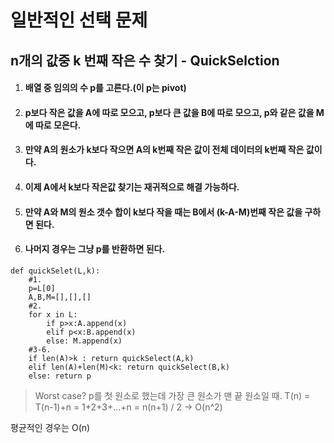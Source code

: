 # 일반적인 선택 문제

## n개의 값중 k 번째 작은 수 찾기 - QuickSelction

1. #### 배열 중 임의의 수 p를 고른다.(이 p는 pivot)
2. #### p보다 작은 값을 A에 따로 모으고, p보다 큰 값을 B에 따로 모으고, p와 같은 값을 M에 따로 모은다.
3. #### 만약 A의 원소가 k보다 작으면 A의 k번째 작은 값이 전체 데이터의 k번째 작은 값이다.
4. #### 이제 A에서 k보다 작은값 찾기는 재귀적으로 해결 가능하다.
5. #### 만약 A와 M의 원소 갯수 합이 k보다 작을 때는 B에서 (k-A-M)번째 작은 값을 구하면 된다.
6. #### 나머지 경우는 그냥 p를 반환하면 된다.

```{.python}
def quickSelet(L,k):
    #1.
    p=L[0]
    A,B,M=[],[],[]
    #2.
    for x in L:
        if p>x:A.append(x)
        elif p<x:B.append(x)
        else: M.append(x)
    #3-6.
    if len(A)>k : return quickSelect(A,k)
    elif len(A)+len(M)<k: return quickSelect(B,k)
    else: return p
```
> Worst case?
p를 첫 원소로 했는데 가장 큰 원소가 맨 끝 원소일 때.
T(n) = T(n-1)+n
     = 1+2+3+...+n = n(n+1) / 2  -> O(n^2)

평균적인 경우는 O(n)